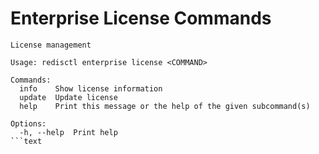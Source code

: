 # Enterprise License Commands

```text
License management

Usage: redisctl enterprise license <COMMAND>

Commands:
  info    Show license information
  update  Update license
  help    Print this message or the help of the given subcommand(s)

Options:
  -h, --help  Print help
```text
